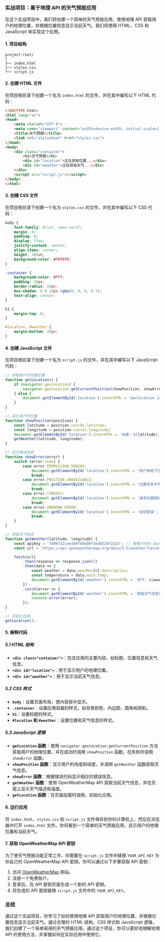 ### 实战项目：基于地理 API 的天气预报应用

在这个实战项目中，我们将创建一个简单的天气预报应用，使用地理 API 获取用户的地理位置，并根据位置信息显示当前天气。我们将使用 HTML、CSS 和 JavaScript 来实现这个应用。

#### 1. 项目结构

```
project-root/
│
├── index.html
├── styles.css
└── script.js
```

#### 2. 创建 HTML 文件

在项目根目录下创建一个名为 `index.html` 的文件，并在其中编写以下 HTML 代码：

```html
<!DOCTYPE html>
<html lang="en">
<head>
    <meta charset="UTF-8">
    <meta name="viewport" content="width=device-width, initial-scale=1.0">
    <title>天气预报</title>
    <link rel="stylesheet" href="styles.css">
</head>
<body>
    <div class="container">
        <h1>天气预报</h1>
        <div id="location">正在获取位置...</div>
        <div id="weather">正在获取天气...</div>
    </div>
    <script src="script.js"></script>
</body>
</html>
```

#### 3. 创建 CSS 文件

在项目根目录下创建一个名为 `styles.css` 的文件，并在其中编写以下 CSS 代码：

```css
body {
    font-family: Arial, sans-serif;
    margin: 0;
    padding: 0;
    display: flex;
    justify-content: center;
    align-items: center;
    height: 100vh;
    background-color: #f0f0f0;
}

.container {
    background-color: #fff;
    padding: 20px;
    border-radius: 10px;
    box-shadow: 0 0 10px rgba(0, 0, 0, 0.1);
    text-align: center;
}

h1 {
    margin-top: 0;
}

#location, #weather {
    margin-bottom: 20px;
}
```

#### 4. 创建 JavaScript 文件

在项目根目录下创建一个名为 `script.js` 的文件，并在其中编写以下 JavaScript 代码：

```javascript
// 获取用户的地理位置
function getLocation() {
    if (navigator.geolocation) {
        navigator.geolocation.getCurrentPosition(showPosition, showError);
    } else {
        document.getElementById('location').innerHTML = 'Geolocation is not supported by this browser.';
    }
}

// 显示用户的位置
function showPosition(position) {
    const latitude = position.coords.latitude;
    const longitude = position.coords.longitude;
    document.getElementById('location').innerHTML = `纬度: ${latitude}, 经度: ${longitude}`;
    getWeather(latitude, longitude);
}

// 显示错误信息
function showError(error) {
    switch (error.code) {
        case error.PERMISSION_DENIED:
            document.getElementById('location').innerHTML = '用户拒绝了位置请求';
            break;
        case error.POSITION_UNAVAILABLE:
            document.getElementById('location').innerHTML = '位置信息不可用';
            break;
        case error.TIMEOUT:
            document.getElementById('location').innerHTML = '请求位置超时';
            break;
        case error.UNKNOWN_ERROR:
            document.getElementById('location').innerHTML = '未知错误';
            break;
    }
}

// 获取天气信息
function getWeather(latitude, longitude) {
    const apiKey = '7d06732cee160fb0e00f3ed8526f222d'; // 替换为你的 OpenWeatherMap API 密钥
    const url = `https://api.openweathermap.org/data/2.5/weather?lat=${latitude}&lon=${longitude}&appid=${apiKey}&units=metric`;

    fetch(url)
        .then(response => response.json())
        .then(data => {
            const weather = data.weather[0].description;
            const temperature = data.main.temp;
            document.getElementById('weather').innerHTML = `天气: ${weather}, 温度: ${temperature}°C`;
        })
        .catch(error => {
            document.getElementById('weather').innerHTML = '获取天气信息失败';
            console.error(error);
        });
}

// 初始化应用
getLocation();
```

#### 5. 解释代码

##### 5.1 HTML 结构

- **`<div class="container">`**：包含应用的主要内容，如标题、位置信息和天气信息。
- **`<div id="location">`**：用于显示用户的地理位置。
- **`<div id="weather">`**：用于显示当前天气信息。

##### 5.2 CSS 样式

- **`body`**：设置页面布局，使内容居中显示。
- **`.container`**：设置应用容器的样式，如背景颜色、内边距、圆角和阴影。
- **`h1`**：设置标题的样式。
- **`#location` 和 `#weather`**：设置位置和天气信息的样式。

##### 5.3 JavaScript 逻辑

- **`getLocation` 函数**：使用 `navigator.geolocation.getCurrentPosition` 方法获取用户的地理位置，并在成功时调用 `showPosition` 函数，在失败时调用 `showError` 函数。
- **`showPosition` 函数**：显示用户的纬度和经度，并调用 `getWeather` 函数获取天气信息。
- **`showError` 函数**：根据错误代码显示相应的错误信息。
- **`getWeather` 函数**：使用 OpenWeatherMap API 获取当前天气信息，并在页面上显示天气描述和温度。
- **`getLocation` 函数**：在页面加载时调用，初始化应用。

#### 6. 运行应用

将 `index.html`、`styles.css` 和 `script.js` 文件保存到你的计算机上，然后在浏览器中打开 `index.html` 文件。你将看到一个简单的天气预报应用，显示用户的地理位置和当前天气。

#### 7. 获取 OpenWeatherMap API 密钥

为了使天气预报功能正常工作，你需要在 `script.js` 文件中替换 `YOUR_API_KEY` 为你自己的 OpenWeatherMap API 密钥。你可以通过以下步骤获取 API 密钥：

1. 访问 [OpenWeatherMap](https://openweathermap.org/) 网站。
2. 注册一个免费账户。
3. 登录后，在 API 密钥页面生成一个新的 API 密钥。
4. 将生成的 API 密钥替换 `script.js` 文件中的 `YOUR_API_KEY`。

### 总结

通过这个实战项目，你学习了如何使用地理 API 获取用户的地理位置，并根据位置信息显示当前天气。通过合理的 HTML 结构、CSS 样式和 JavaScript 逻辑，我们创建了一个简单易用的天气预报应用。通过这个项目，你可以更好地理解地理 API 的使用方法，并掌握如何在实际应用中使用它。